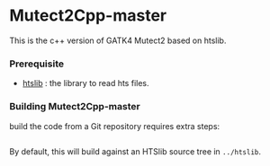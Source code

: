 # Mutect2Cpp-master
This is the c++ version of GATK4 Mutect2 based on htslib.

### Prerequisite
* [htslib](https://github.com/samtools/htslib) : the library to read hts files.

### Building Mutect2Cpp-master

build the code from a Git repository
requires extra steps:

```sh

```

By default, this will build against an HTSlib source tree in `../htslib`.
